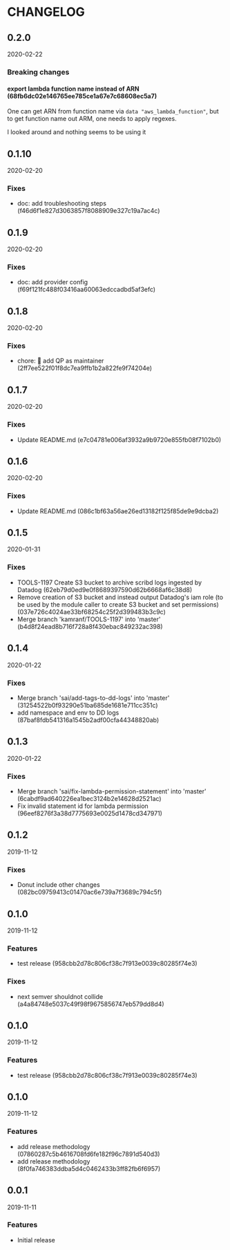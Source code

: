 # CHANGELOG

<!--- next entry here -->

## 0.2.0
2020-02-22

### Breaking changes

#### export lambda function name instead of ARN (68fb6dc02e146765ee785ce1a67e7c68608ec5a7)

One can get ARN from function name via
`data "aws_lambda_function"`, but to get function name
out ARM, one needs to apply regexes.

I looked around and nothing seems to be using it

## 0.1.10
2020-02-20

### Fixes

- doc: add troubleshooting steps (f46d6f1e827d3063857f8088909e327c19a7ac4c)

## 0.1.9
2020-02-20

### Fixes

- doc: add provider config (f69f121fc488f03416aa60063edccadbd5af3efc)

## 0.1.8
2020-02-20

### Fixes

- chore: :tada: add QP as maintainer (2ff7ee522f01f8dc7ea9ffb1b2a822fe9f74204e)

## 0.1.7
2020-02-20

### Fixes

- Update README.md (e7c04781e006af3932a9b9720e855fb08f7102b0)

## 0.1.6
2020-02-20

### Fixes

- Update README.md (086c1bf63a56ae26ed13182f125f85de9e9dcba2)

## 0.1.5
2020-01-31

### Fixes

- TOOLS-1197 Create S3 bucket to archive scribd logs ingested by Datadog (62eb79d0ed9e0f8689397590d62b6668af6c38d8)
- Remove creation of S3 bucket and instead output Datadog's iam role (to be used by the module caller to create S3 bucket and set permissions) (037e726c4024ae33bf68254c25f2d399483b3c9c)
- Merge branch 'kamranf/TOOLS-1197' into 'master' (b4d8f24ead8b716f728a8f430ebac849232ac398)

## 0.1.4
2020-01-22

### Fixes

- Merge branch 'sai/add-tags-to-dd-logs' into 'master' (31254522b0f93290e51ba685de1681e711cc351c)
- add namespace and env to DD logs (87baf8fdb541316a1545b2adf00cfa44348820ab)

## 0.1.3
2020-01-22

### Fixes

- Merge branch 'sai/fix-lambda-permission-statement' into 'master' (6cabdf9ad640226ea1bec3124b2e14628d2521ac)
- Fix invalid statement id for lambda permission (96eef8276f3a38d7775693e0025d1478cd347971)

## 0.1.2
2019-11-12

### Fixes

- Donut include other changes (082bc09759413c01470ac6e739a7f3689c794c5f)

## 0.1.0
2019-11-12

### Features

- test release (958cbb2d78c806cf38c7f913e0039c80285f74e3)

### Fixes

- next semver shouldnot collide (a4a84748e5037c49f98f9675856747eb579dd8d4)

## 0.1.0
2019-11-12

### Features

- test release (958cbb2d78c806cf38c7f913e0039c80285f74e3)

## 0.1.0
2019-11-12

### Features

- add release methodology (07860287c5b4616708fd6fe182f96c7891d540d3)
- add release methodology (8f0fa746383ddba5d4c0462433b3ff82fb6f6957)

## 0.0.1
2019-11-11

### Features

- Initial release
